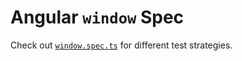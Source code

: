 # Angular `window` Spec

Check out [`window.spec.ts`](https://github.com/jonaslalin/angular-window-spec/blob/master/src/app/window.spec.ts) for different test strategies.

